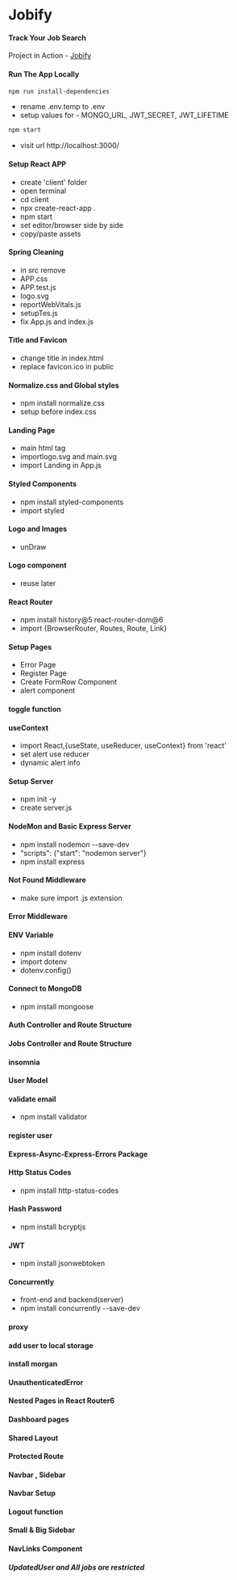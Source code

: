 # Jobify

#### Track Your Job Search

Project in Action - [Jobify](https://www.jobify.live/)


#### Run The App Locally

```sh
npm run install-dependencies
```

- rename .env.temp to .env
- setup values for - MONGO_URL, JWT_SECRET, JWT_LIFETIME

```sh
npm start
```

- visit url http://localhost:3000/

#### Setup React APP

- create 'client' folder
- open terminal
- cd client
- npx create-react-app .
- npm start
- set editor/browser side by side
- copy/paste assets

#### Spring Cleaning

- in src remove
- APP.css
- APP.test.js
- logo.svg
- reportWebVitals.js
- setupTes.js
- fix App.js and index.js

#### Title and Favicon

- change title in index.html
- replace favicon.ico in public

#### Normalize.css and Global styles

- npm install normalize.css
- setup before index.css

#### Landing Page
- main html tag
- importlogo.svg and main.svg
- import Landing in App.js

#### Styled Components
- npm install styled-components
- import styled 

#### Logo and Images
- unDraw

#### Logo component
- reuse later

#### React Router
- npm install history@5 react-router-dom@6
- import {BrowserRouter, Routes, Route, Link} 

#### Setup Pages
- Error Page
- Register Page
- Create FormRow Component
- alert component

#### toggle function

#### useContext
- import React,{useState, useReducer, useContext} from 'react'
- set alert use reducer
- dynamic alert info

#### Setup Server
- npm init -y
- create server.js

#### NodeMon and Basic Express Server
- npm install nodemon --save-dev
- "scripts": {"start": "nodemon server"}
- npm install express

#### Not Found Middleware
- make sure import .js extension

#### Error Middleware
#### ENV Variable
- npm install dotenv
- import dotenv
- dotenv.config()

#### Connect to MongoDB
- npm install mongoose

#### Auth Controller and Route Structure
#### Jobs Controller and Route Structure

#### insomnia

#### User Model
#### validate email
- npm install validator

#### register user

#### Express-Async-Express-Errors Package

#### Http Status Codes
- npm install http-status-codes

#### Hash Password
- npm install bcryptjs

#### JWT 
- npm install jsonwebtoken

#### Concurrently
- front-end and backend(server)
- npm install concurrently --save-dev

#### proxy
#### add user to local storage

#### install morgan

#### UnauthenticatedError

#### Nested Pages in React Router6

#### Dashboard pages

#### Shared Layout

#### Protected Route

#### Navbar , Sidebar

#### Navbar Setup

#### Logout function

#### Small & Big Sidebar

#### NavLinks Component

##### UpdatedUser and All jobs are restricted